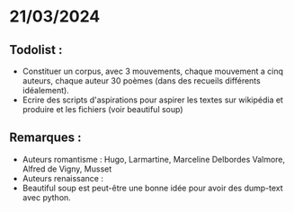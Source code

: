# 21/03/2024

## Todolist :

- Constituer un corpus, avec 3 mouvements, chaque mouvement a cinq auteurs, chaque auteur 30 poèmes (dans des recueils différents idéalement).
- Ecrire des scripts d'aspirations pour aspirer les textes sur wikipédia et produire et les fichiers (voir beautiful soup)

## Remarques :

- Auteurs romantisme : Hugo, Larmartine, Marceline Delbordes Valmore, Alfred de Vigny, Musset
- Auteurs renaissance : 
- Beautiful soup est peut-être une bonne idée pour avoir des dump-text avec python.
